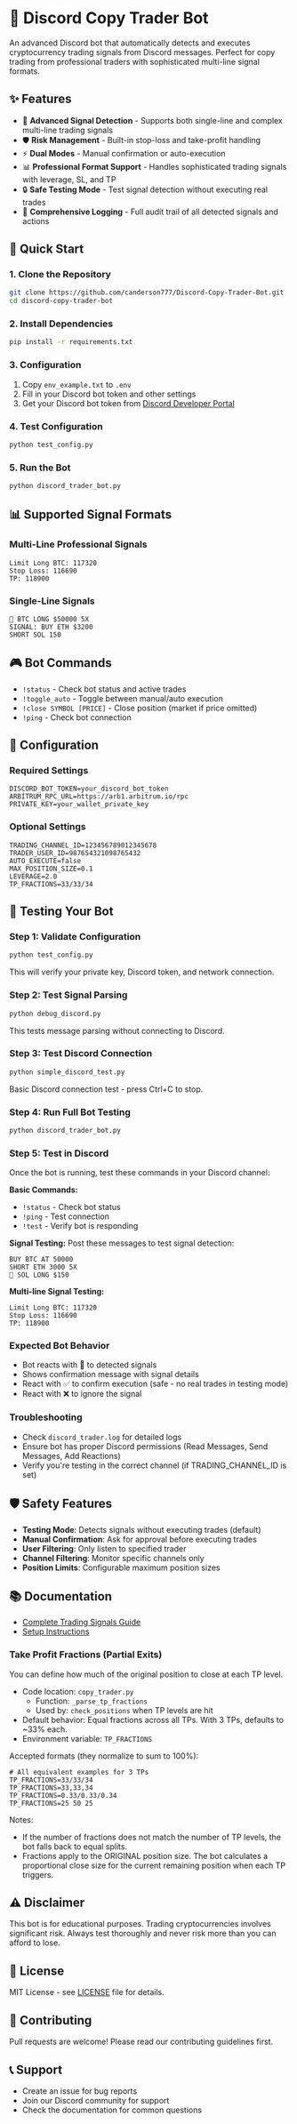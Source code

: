 # 🤖 Discord Copy Trader Bot

An advanced Discord bot that automatically detects and executes cryptocurrency trading signals from Discord messages. Perfect for copy trading from professional traders with sophisticated multi-line signal formats.

## ✨ Features

- 🎯 **Advanced Signal Detection** - Supports both single-line and complex multi-line trading signals
- 🛡️ **Risk Management** - Built-in stop-loss and take-profit handling
- ⚡ **Dual Modes** - Manual confirmation or auto-execution
- 📊 **Professional Format Support** - Handles sophisticated trading signals with leverage, SL, and TP
- 🔒 **Safe Testing Mode** - Test signal detection without executing real trades
- 📝 **Comprehensive Logging** - Full audit trail of all detected signals and actions

## 🚀 Quick Start

### 1. Clone the Repository
```bash
git clone https://github.com/canderson777/Discord-Copy-Trader-Bot.git
cd discord-copy-trader-bot
```

### 2. Install Dependencies
```bash
pip install -r requirements.txt
```

### 3. Configuration
1. Copy `env_example.txt` to `.env`
2. Fill in your Discord bot token and other settings
3. Get your Discord bot token from [Discord Developer Portal](https://discord.com/developers/applications)

### 4. Test Configuration
```bash
python test_config.py
```

### 5. Run the Bot
```bash
python discord_trader_bot.py
```

## 📊 Supported Signal Formats

### Multi-Line Professional Signals
```
Limit Long BTC: 117320
Stop Loss: 116690
TP: 118900
```

### Single-Line Signals
```
🚀 BTC LONG $50000 5X
SIGNAL: BUY ETH $3200
SHORT SOL 150
```

## 🎮 Bot Commands

- `!status` - Check bot status and active trades
- `!toggle_auto` - Toggle between manual/auto execution
- `!close SYMBOL [PRICE]` - Close position (market if price omitted)
- `!ping` - Check bot connection

## 🔧 Configuration

### Required Settings
```env
DISCORD_BOT_TOKEN=your_discord_bot_token
ARBITRUM_RPC_URL=https://arb1.arbitrum.io/rpc
PRIVATE_KEY=your_wallet_private_key
```

### Optional Settings
```env
TRADING_CHANNEL_ID=123456789012345678
TRADER_USER_ID=987654321098765432
AUTO_EXECUTE=false
MAX_POSITION_SIZE=0.1
LEVERAGE=2.0
TP_FRACTIONS=33/33/34
```

## 🧪 Testing Your Bot

### Step 1: Validate Configuration
```bash
python test_config.py
```
This will verify your private key, Discord token, and network connection.

### Step 2: Test Signal Parsing
```bash
python debug_discord.py
```
This tests message parsing without connecting to Discord.

### Step 3: Test Discord Connection
```bash
python simple_discord_test.py
```
Basic Discord connection test - press Ctrl+C to stop.

### Step 4: Run Full Bot Testing
```bash
python discord_trader_bot.py
```

### Step 5: Test in Discord
Once the bot is running, test these commands in your Discord channel:

**Basic Commands:**
- `!status` - Check bot status
- `!ping` - Test connection
- `!test` - Verify bot is responding

**Signal Testing:**
Post these messages to test signal detection:
```
BUY BTC AT 50000
SHORT ETH 3000 5X
🚀 SOL LONG $150
```

**Multi-line Signal Testing:**
```
Limit Long BTC: 117320
Stop Loss: 116690
TP: 118900
```

### Expected Bot Behavior
- Bot reacts with 🤔 to detected signals
- Shows confirmation message with signal details
- React with ✅ to confirm execution (safe - no real trades in testing mode)
- React with ❌ to ignore the signal

### Troubleshooting
- Check `discord_trader.log` for detailed logs
- Ensure bot has proper Discord permissions (Read Messages, Send Messages, Add Reactions)
- Verify you're testing in the correct channel (if TRADING_CHANNEL_ID is set)

## 🛡️ Safety Features

- **Testing Mode**: Detects signals without executing trades (default)
- **Manual Confirmation**: Ask for approval before executing trades
- **User Filtering**: Only listen to specified trader
- **Channel Filtering**: Monitor specific channels only
- **Position Limits**: Configurable maximum position sizes

## 📚 Documentation

- [Complete Trading Signals Guide](TRADING_SIGNALS_GUIDE.md)
- [Setup Instructions](setup_instructions.md)

### Take Profit Fractions (Partial Exits)

You can define how much of the original position to close at each TP level.

- Code location: `copy_trader.py`
  - Function: `_parse_tp_fractions`
  - Used by: `check_positions` when TP levels are hit
- Default behavior: Equal fractions across all TPs. With 3 TPs, defaults to ~33% each.
- Environment variable: `TP_FRACTIONS`

Accepted formats (they normalize to sum to 100%):

```env
# All equivalent examples for 3 TPs
TP_FRACTIONS=33/33/34
TP_FRACTIONS=33,33,34
TP_FRACTIONS=0.33/0.33/0.34
TP_FRACTIONS=25 50 25
```

Notes:
- If the number of fractions does not match the number of TP levels, the bot falls back to equal splits.
- Fractions apply to the ORIGINAL position size. The bot calculates a proportional close size for the current remaining position when each TP triggers.

## ⚠️ Disclaimer

This bot is for educational purposes. Trading cryptocurrencies involves significant risk. Always test thoroughly and never risk more than you can afford to lose.

## 📄 License

MIT License - see [LICENSE](LICENSE) file for details.

## 🤝 Contributing

Pull requests are welcome! Please read our contributing guidelines first.

## 📞 Support

- Create an issue for bug reports
- Join our Discord community for support
- Check the documentation for common questions
